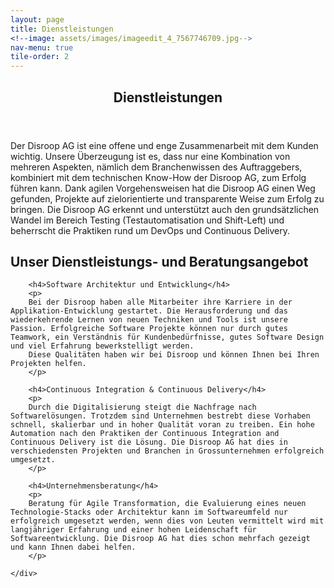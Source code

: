 ```yaml
---
layout: page
title: Dienstleistungen
<!--image: assets/images/imageedit_4_7567746709.jpg--> 
nav-menu: true
tile-order: 2
---
```


<!-- Main -->
<div id="main" class="alt">

<!-- One -->
<section id="one">
	<div class="inner">
		<header class="major">
			<h1>Dienstleistungen</h1>
		</header>
		<p>
        Der Disroop AG ist eine offene und enge Zusammenarbeit mit dem Kunden wichtig.
        Unsere Überzeugung ist es, dass nur eine Kombination von mehreren Aspekten, nämlich 
        dem Branchenwissen des Auftraggebers, kombiniert mit dem technischen Know-How der 
        Disroop AG, zum Erfolg führen kann. Dank agilen Vorgehensweisen hat die Disroop AG
        einen Weg gefunden, Projekte auf zielorientierte und transparente Weise zum Erfolg zu bringen. 
        Die Disroop AG erkennt und unterstützt auch den grundsätzlichen Wandel im Bereich Testing (Testautomatisation und Shift-Left) und beherrscht die Praktiken rund um DevOps und Continuous Delivery. 
        </p>
        <h2>
        Unser Dienstleistungs- und Beratungsangebot
        </h2>
        
        <h4>Software Architektur und Entwicklung</h4>
        <p>
        Bei der Disroop haben alle Mitarbeiter ihre Karriere in der Applikation-Entwicklung gestartet. Die Herausforderung und das wiederkehrende Lernen von neuen Techniken und Tools ist unsere Passion. Erfolgreiche Software Projekte können nur durch gutes Teamwork, ein Verständnis für Kundenbedürfnisse, gutes Software Design und viel Erfahrung bewerkstelligt werden.
        Diese Qualitäten haben wir bei Disroop und können Ihnen bei Ihren Projekten helfen.
        </p>

        <h4>Continuous Integration & Continuous Delivery</h4>
        <p>
        Durch die Digitalisierung steigt die Nachfrage nach Softwarelösungen. Trotzdem sind Unternehmen bestrebt diese Vorhaben schnell, skalierbar und in hoher Qualität voran zu treiben. Ein hohe Automation nach den Praktiken der Continuous Integration and Continuous Delivery ist die Lösung. Die Disroop AG hat dies in verschiedensten Projekten und Branchen in Grossunternehmen erfolgreich umgesetzt.
        </p>

        <h4>Unternehmensberatung</h4>
        <p>
        Beratung für Agile Transformation, die Evaluierung eines neuen Technologie-Stacks oder Architektur kann im Softwareumfeld nur erfolgreich umgesetzt werden, wenn dies von Leuten vermittelt wird mit langjähriger Erfahrung und einer hohen Leidenschaft für Softwareentwicklung. Die Disroop AG hat dies schon mehrfach gezeigt und kann Ihnen dabei helfen.
        </p>
        
    </div>
</section>

</div>